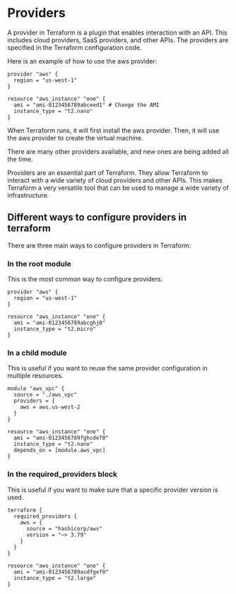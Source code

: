 # Providers 

A provider in Terraform is a plugin that enables interaction with an API. 
This includes cloud providers, SaaS providers, and other APIs. The providers are specified in the Terraform configuration code. 


Here is an example of how to use the aws provider:

```hcl
provider "aws" {
  region = "us-west-1"
}

resource "aws_instance" "one" {
  ami = "ami-0123456789abceed1" # Change the AMI 
  instance_type = "t2.nano"
}
```

When Terraform runs, it will first install the aws provider. Then, it will use the aws provider to create the virtual machine.


There are many other providers available, and new ones are being added all the time.

Providers are an essential part of Terraform. They allow Terraform to interact with a wide variety of cloud providers and other APIs. This makes Terraform a very versatile tool that can be used to manage a wide variety of infrastructure.


## Different ways to configure providers in terraform

There are three main ways to configure providers in Terraform:

### In the root module 

This is the most common way to configure providers.
```hcl
provider "aws" {
  region = "us-west-1"
}

resource "aws_instance" "one" {
  ami = "ami-0123456789abcghj0"
  instance_type = "t2.micro"
}
```

### In a child module

This is useful if you want to reuse the same provider configuration in multiple resources.

```hcl
module "aws_vpc" {
  source = "./aws_vpc"
  providers = {
    aws = aws.us-west-2
  }
}

resource "aws_instance" "one" {
  ami = "ami-0123456789fghcdef0"
  instance_type = "t2.nano"
  depends_on = [module.aws_vpc]
}
```

### In the required_providers block

This is useful if you want to make sure that a specific provider version is used.

```hcl
terraform {
  required_providers {
    aws = {
      source = "hashicorp/aws"
      version = "~> 3.79"
    }
  }
}

resource "aws_instance" "one" {
  ami = "ami-0123456789asdfgef0"
  instance_type = "t2.large"
}
```

